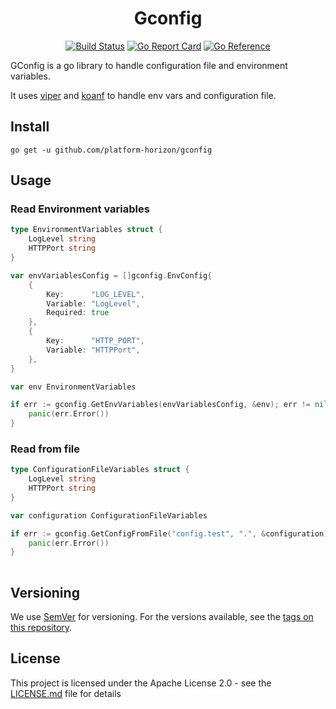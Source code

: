 <div align="center">

# Gconfig

[![Build Status](https://github.com/platform-horizon/gconfig/workflows/build/badge.svg)](https://github.com/platform-horizon/gconfig/actions)
[![Go Report Card](https://goreportcard.com/badge/github.com/platform-horizon/gconfig)](https://goreportcard.com/report/github.com/platform-horizon/gconfig)
[![Go Reference](https://pkg.go.dev/badge/github.com/platform-horizon/gconfig.svg)](https://pkg.go.dev/github.com/platform-horizon/gconfig)

</div>

GConfig is a go library to handle configuration file and environment variables.

It uses [viper](https://github.com/spf13/viper) and [koanf](https://github.com/knadh/koanf) to handle env vars and configuration file.

## Install

```ssh
go get -u github.com/platform-horizon/gconfig
```

## Usage

### Read Environment variables

```go
type EnvironmentVariables struct {
    LogLevel string
    HTTPPort string
}

var envVariablesConfig = []gconfig.EnvConfig{
    {
        Key:      "LOG_LEVEL",
        Variable: "LogLevel",
        Required: true
    },
    {
        Key:      "HTTP_PORT",
        Variable: "HTTPPort",
    },
}

var env EnvironmentVariables

if err := gconfig.GetEnvVariables(envVariablesConfig, &env); err != nil {
    panic(err.Error())
}
```

### Read from file

```go
type ConfigurationFileVariables struct {
    LogLevel string
    HTTPPort string
}

var configuration ConfigurationFileVariables

if err := gconfig.GetConfigFromFile("config.test", ".", &configuration); err != nil {
    panic(err.Error())
}
    
```

## Versioning

We use [SemVer](https://semver.org/) for versioning. For the versions available,
see the [tags on this repository](https://github.com/platform-horizon/gconfig/tags).

## License

This project is licensed under the Apache License 2.0 - see the [LICENSE.md](LICENSE.md)
file for details